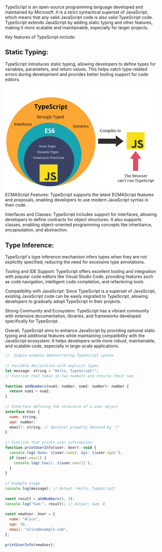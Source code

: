 TypeScript is an open-source programming language developed and maintained by Microsoft. It is a strict syntactical superset of JavaScript, which means that any valid JavaScript code is also valid TypeScript code. TypeScript extends JavaScript by adding static typing and other features, making it more scalable and maintainable, especially for larger projects.

Key features of TypeScript include:

## Static Typing:

TypeScript introduces static typing, allowing developers to define types for variables, parameters, and return values. This helps catch type-related errors during development and provides better tooling support for code editors.

![img](/R.png)
ECMAScript Features: TypeScript supports the latest ECMAScript features and proposals, enabling developers to use modern JavaScript syntax in their code.

Interfaces and Classes: TypeScript includes support for interfaces, allowing developers to define contracts for object structures. It also supports classes, enabling object-oriented programming concepts like inheritance, encapsulation, and abstraction.

## Type Inference:

TypeScript's type inference mechanism infers types when they are not explicitly specified, reducing the need for excessive type annotations.

Tooling and IDE Support: TypeScript offers excellent tooling and integration with popular code editors like Visual Studio Code, providing features such as code navigation, intelligent code completion, and refactoring tools.

Compatibility with JavaScript: Since TypeScript is a superset of JavaScript, existing JavaScript code can be easily migrated to TypeScript, allowing developers to gradually adopt TypeScript in their projects.

Strong Community and Ecosystem: TypeScript has a vibrant community with extensive documentation, libraries, and frameworks developed specifically for TypeScript.

Overall, TypeScript aims to enhance JavaScript by providing optional static typing and additional features while maintaining compatibility with the JavaScript ecosystem. It helps developers write more robust, maintainable, and scalable code, especially in large-scale applications.

```javascript
//  Simple example demonstrating TypeScript syntax

// Variable declaration with explicit types
let message: string = "Hello, TypeScript!";
// Function that takes in two numbers and returns their sum

function addNumbers(num1: number, num2: number): number {
  return num1 + num2;
}

// Interface defining the structure of a user object
interface User {
  name: string;
  age: number;
  email?: string; // Optional property denoted by '?'
}

// Function that prints user information
function printUserInfo(user: User): void {
  console.log(`Name: ${user.name}, Age: ${user.age}`);
  if (user.email) {
    console.log(`Email: ${user.email}`);
  }
}

// Example usage
console.log(message); // Output: Hello, TypeScript!

const result = addNumbers(5, 3);
console.log("Sum:", result); // Output: Sum: 8

const newUser: User = {
  name: "Alice",
  age: 30,
  email: "alice@example.com",
};

printUserInfo(newUser);
```
